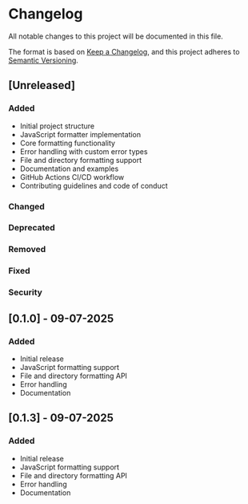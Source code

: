 # Changelog

All notable changes to this project will be documented in this file.

The format is based on [Keep a Changelog](https://keepachangelog.com/en/1.0.0/),
and this project adheres to [Semantic Versioning](https://semver.org/spec/v2.0.0.html).

## [Unreleased]

### Added
- Initial project structure
- JavaScript formatter implementation
- Core formatting functionality
- Error handling with custom error types
- File and directory formatting support
- Documentation and examples
- GitHub Actions CI/CD workflow
- Contributing guidelines and code of conduct

### Changed

### Deprecated

### Removed

### Fixed

### Security

## [0.1.0] - 09-07-2025

### Added
- Initial release
- JavaScript formatting support
- File and directory formatting API
- Error handling
- Documentation

## [0.1.3] - 09-07-2025

### Added
- Initial release
- JavaScript formatting support
- File and directory formatting API
- Error handling
- Documentation
